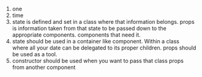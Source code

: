 1. one
2. time
3. state is defined and set in a class where that information belongs. props is information taken from that state to be passed down to the appropriate components. components that need it.
4. state should be used in a container like component. Within a class where all your date can be delegated to its proper children. props should be used as a tool.
5. constructor should be used when you want to pass that class props from another component
